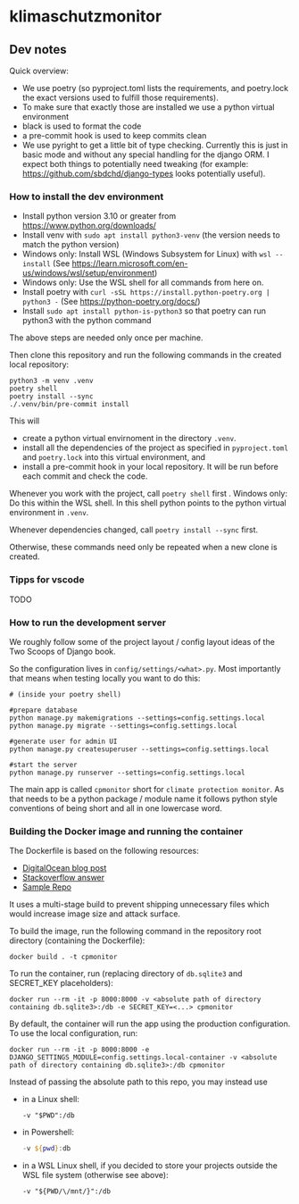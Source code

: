 # klimaschutzmonitor

## Dev notes

Quick overview:

- We use poetry (so pyproject.toml lists the requirements, and poetry.lock the exact versions used to fulfill those requirements).
- To make sure that exactly those are installed we use a python virtual environment
- black is used to format the code
- a pre-commit hook is used to keep commits clean
- We use pyright to get a little bit of type checking. Currently this is just in basic mode and without any special handling for the django ORM. I expect both things to potentially need tweaking (for example: <https://github.com/sbdchd/django-types> looks potentially useful).

### How to install the dev environment

- Install python version 3.10 or greater from <https://www.python.org/downloads/>
- Install venv with `sudo apt install python3-venv` (the version needs to match the python version)
- Windows only: Install WSL (Windows Subsystem for Linux) with `wsl --install` (See <https://learn.microsoft.com/en-us/windows/wsl/setup/environment>)
- Windows only: Use the WSL shell for all commands from here on.
- Install poetry with `curl -sSL https://install.python-poetry.org | python3 -` (See <https://python-poetry.org/docs/>)
- Install `sudo apt install python-is-python3` so that poetry can run python3 with the python command

The above steps are needed only once per machine.

Then clone this repository and run the following commands in the created local repository:

```shell
python3 -m venv .venv
poetry shell
poetry install --sync
./.venv/bin/pre-commit install
```

This will

- create a python virtual envirnoment in the directory `.venv`.
- install all the dependencies of the project as specified in `pyproject.toml` and `poetry.lock` into this virtual environment, and
- install a pre-commit hook in your local repository. It will be run before each commit and check the code.

Whenever you work with the project, call `poetry shell` first . Windows only: Do this within the WSL shell.
In this shell python points to the python virtual environment in `.venv`.

Whenever dependencies changed, call `poetry install --sync` first.

Otherwise, these commands need only be repeated when a new clone is created.

### Tipps for vscode

TODO

### How to run the development server

We roughly follow some of the project layout / config layout ideas of the Two Scoops of Django book.

So the configuration lives in `config/settings/<what>.py`. Most importantly that means when testing
locally you want to do this:

```shell
# (inside your poetry shell)

#prepare database
python manage.py makemigrations --settings=config.settings.local
python manage.py migrate --settings=config.settings.local

#generate user for admin UI
python manage.py createsuperuser --settings=config.settings.local

#start the server
python manage.py runserver --settings=config.settings.local
```

The main app is called `cpmonitor` short for `climate protection monitor`. As that needs to be a python
package / module name it follows python style conventions of being short and all in one lowercase word.

### Building the Docker image and running the container

The Dockerfile is based on the following resources:
- [DigitalOcean blog post](https://www.digitalocean.com/community/tutorials/how-to-build-a-django-and-gunicorn-application-with-docker)
- [Stackoverflow answer](https://stackoverflow.com/a/57886655)
- [Sample Repo](https://github.com/mgnisia/Boilerplate-Docker-Django-Gunicorn-Nginx)

It uses a multi-stage build to prevent shipping unnecessary files which would increase image size and attack surface.

To build the image, run the following command in the repository root directory (containing the Dockerfile):
```shell
docker build . -t cpmonitor
```

To run the container, run (replacing directory of `db.sqlite3` and SECRET_KEY placeholders):
```shell
docker run --rm -it -p 8000:8000 -v <absolute path of directory containing db.sqlite3>:/db -e SECRET_KEY=<...> cpmonitor
```

By default, the container will run the app using the production configuration.
To use the local configuration, run:
```shell
docker run --rm -it -p 8000:8000 -e DJANGO_SETTINGS_MODULE=config.settings.local-container -v <absolute path of directory containing db.sqlite3>:/db cpmonitor
```

Instead of passing the absolute path to this repo, you may instead use
- in a Linux shell:
    ```shell
    -v "$PWD":/db
    ```
- in Powershell:
    ```powershell
    -v ${pwd}:db
    ```
- in a WSL Linux shell, if you decided to store your projects outside the WSL file system (otherwise see above):
    ```shell
    -v "${PWD/\/mnt/}":/db
    ```